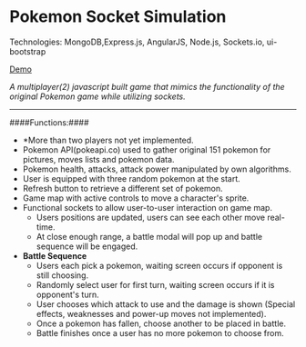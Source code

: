 # Pokemon Socket Simulation  #
Technologies: MongoDB,Express.js, AngularJS, Node.js, Sockets.io, ui-bootstrap

[Demo](https://www.pokemon.kevinsangnguyen.com)

*A multiplayer(2) javascript built game that mimics the functionality of the original Pokemon game while utilizing sockets.*

- - - - 

####Functions:####
- *More than two players not yet implemented. 
- Pokemon API(pokeapi.co) used to gather original 151 pokemon for pictures, moves lists and pokemon data. 
- Pokemon health, attacks, attack power manipulated by own algorithms.
- User is equipped with three random pokemon at the start.
- Refresh button to retrieve a different set of pokemon.
- Game map with active controls to move a character's sprite.
- Functional sockets to allow user-to-user interaction on game map.
  - Users positions are updated, users can see each other move real-time. 
  - At close enough range, a battle modal will pop up and battle sequence will be engaged.
- **Battle Sequence**
  - Users each pick a pokemon, waiting screen occurs if opponent is still choosing.
  - Randomly select user for first turn, waiting screen occurs if it is opponent's turn.
  - User chooses which attack to use and the damage is shown (Special effects, weaknesses and power-up moves not implemented).
  - Once a pokemon has fallen, choose another to be placed in battle.
  - Battle finishes once a user has no more pokemon to choose from. 

